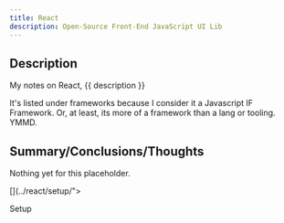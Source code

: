 ```yaml
---
title: React
description: Open-Source Front-End JavaScript UI Lib
---
```


## Description 

My notes on React, {{ description }}

It's listed under frameworks because I consider it a Javascript IF Framework. Or, at least, its more of a framework than a lang or tooling.  YMMD.

## Summary/Conclusions/Thoughts

Nothing yet for this placeholder.

<div class="ab-buttons">
[](../react/setup/"><p>Setup</p></a></div>
</div>
